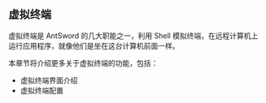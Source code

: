 虚拟终端
---

虚拟终端是 AntSword 的几大职能之一，利用 Shell 模拟终端，在远程计算机上运行应用程序，就像他们是坐在这台计算机前面一样。

本章节将介绍更多关于虚拟终端的功能，包括：

* 虚拟终端界面介绍
* 虚拟终端配置
